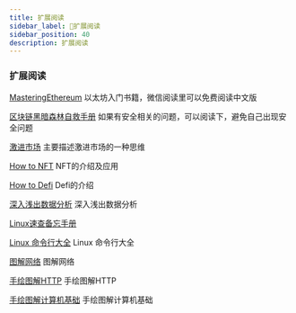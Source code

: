 ```yaml
---
title: 扩展阅读
sidebar_label: 🦌扩展阅读
sidebar_position: 40
description: 扩展阅读
---
```


### 扩展阅读

[MasteringEthereum](https://book.web3study.club/assets/MasteringEthereum.pdf) 以太坊入门书籍，微信阅读里可以免费阅读中文版

[区块链黑暗森林自救手册](https://book.web3study.club/assets/区块链黑暗森林自救手册V1.pdf) 如果有安全相关的问题，可以阅读下，避免自己出现安全问题

[激进市场](https://book.web3study.club/assets/激进市场.pdf) 主要描述激进市场的一种思维

[How to NFT](https://book.web3study.club/assets/how_to_nft.pdf) NFT的介绍及应用

[How to Defi](https://book.web3study.club/assets/HowtoDeFi.pdf) Defi的介绍

[深入浅出数据分析](https://book.web3study.club/assets/深入浅出数据分析.pdf) 深入浅出数据分析

[Linux速查备忘手册](https://book.web3study.club/base/Linux速查备忘手册.pdf) 

[Linux 命令行大全](https://book.web3study.club/base/Linux命令行大全.pdf) Linux 命令行大全

[图解网络](https://book.web3study.club/base/图解网络.pdf) 图解网络

[手绘图解HTTP](https://book.web3study.club/base/手绘图解HTTP.pdf) 手绘图解HTTP

[手绘图解计算机基础](https://book.web3study.club/base/手绘图解计算机基础.pdf) 手绘图解计算机基础



